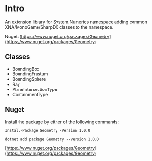# Intro
An extension library for System.Numerics namespace adding common XNA/MonoGame/SharpDX classes to the namespace.

Nuget: [https://www.nuget.org/packages/Geometry](https://www.nuget.org/packages/Geometry)

## Classes

- BoundingBox
- BoundingFrustum
- BoundingSphere
- Ray
- PlaneIntersectionType
- ContainmentType


## Nuget

Install the package by either of the following commands:

```Install-Package Geometry -Version 1.0.0```

```dotnet add package Geometry --version 1.0.0```

[https://www.nuget.org/packages/Geometry](https://www.nuget.org/packages/Geometry)